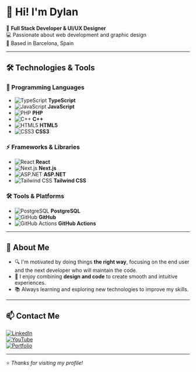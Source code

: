 # 👋 Hi! I'm Dylan  

🚀 **Full Stack Developer & UI/UX Designer**  
💻 Passionate about web development and graphic design  
📍 Based in Barcelona, Spain  

---

## 🛠 **Technologies & Tools**  

### 📜 Programming Languages  
- ![TypeScript](https://cdn.jsdelivr.net/gh/devicons/devicon/icons/typescript/typescript-original.svg) **TypeScript**  
- ![JavaScript](https://cdn.jsdelivr.net/gh/devicons/devicon/icons/javascript/javascript-original.svg) **JavaScript**  
- ![PHP](https://cdn.jsdelivr.net/gh/devicons/devicon/icons/php/php-original.svg) **PHP**  
- ![C++](https://cdn.jsdelivr.net/gh/devicons/devicon/icons/cplusplus/cplusplus-original.svg) **C++**  
- ![HTML5](https://cdn.jsdelivr.net/gh/devicons/devicon/icons/html5/html5-original.svg) **HTML5**  
- ![CSS3](https://cdn.jsdelivr.net/gh/devicons/devicon/icons/css3/css3-original.svg) **CSS3**  

### ⚡ Frameworks & Libraries  
- ![React](https://cdn.jsdelivr.net/gh/devicons/devicon/icons/react/react-original.svg) **React**  
- ![Next.js](https://cdn.jsdelivr.net/gh/devicons/devicon/icons/nextjs/nextjs-original.svg) **Next.js**  
- ![ASP.NET](https://cdn.jsdelivr.net/gh/devicons/devicon/icons/dot-net/dot-net-original.svg) **ASP.NET**  
- ![Tailwind CSS](https://cdn.jsdelivr.net/gh/devicons/devicon/icons/tailwindcss/tailwindcss-original.svg) **Tailwind CSS**  

### 🛠 Tools & Platforms  
- ![PostgreSQL](https://cdn.jsdelivr.net/gh/devicons/devicon/icons/postgresql/postgresql-original.svg) **PostgreSQL**  
- ![GitHub](https://cdn.jsdelivr.net/gh/devicons/devicon/icons/github/github-original.svg) **GitHub**  
- ![GitHub Actions](https://cdn.jsdelivr.net/gh/devicons/devicon/icons/githubactions/githubactions-original.svg) **GitHub Actions**  

---

## 📌 About Me  
- 🔍 I'm motivated by doing things **the right way**, focusing on the end user and the next developer who will maintain the code.  
- 🎨 I enjoy combining **design and code** to create smooth and intuitive experiences.  
- 📚 Always learning and exploring new technologies to improve my skills.  

---

## 📫 Contact Me  
[![LinkedIn](https://img.shields.io/badge/LinkedIn-0A66C2?style=for-the-badge&logo=linkedin&logoColor=white)](https://linkedin.com/in/leadvinyls)  
[![YouTube](https://img.shields.io/badge/YouTube-FF0000?style=for-the-badge&logo=youtube&logoColor=white)](https://youtube.com/@leadvinyls)  
[![Portfolio](https://img.shields.io/badge/Portfolio-000000?style=for-the-badge)](https://leadvinyls.dev)  

---

⭐️ _Thanks for visiting my profile!_